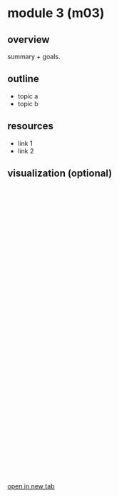 <!--
worklog. last edit 2025-08-19 by jmill
- populate content for module 3
- added scaffold
-->

# module 3 (m03)

## overview

summary + goals.

## outline

- topic a
- topic b

## resources

- link 1
- link 2

## visualization (optional)

<iframe src="https://<streamlit-app>.streamlit.app/?embed=true" width="100%" height="650" frameborder="0"></iframe>

[open in new tab](https://<streamlit-app>.streamlit.app/)
